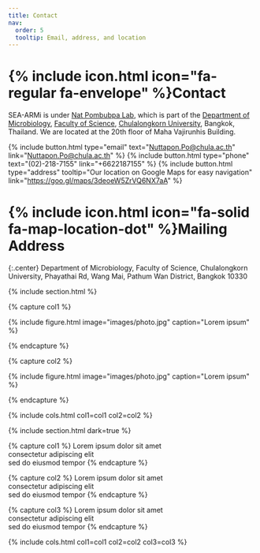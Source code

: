 ```yaml
---
title: Contact
nav:
  order: 5
  tooltip: Email, address, and location
---
```


# {% include icon.html icon="fa-regular fa-envelope" %}Contact

SEA-ARMi is under [Nat Pombubpa Lab](http://www.natpombubpa-lab.github.io), which is part of the [Department of Microbiology](http://www.micro.sc.chula.ac.th/index.php/en/), [Faculty of Science](https://web.sc.chula.ac.th/), [Chulalongkorn University](https://www.chula.ac.th/), Bangkok, Thailand. We are located at the 20th floor of Maha Vajirunhis Building.

{%
  include button.html
  type="email"
  text="Nuttapon.Po@chula.ac.th"
  link="Nuttapon.Po@chula.ac.th"
%}
{%
  include button.html
  type="phone"
  text="(02)-218-7155"
  link="+6622187155"
%}
{%
  include button.html
  type="address"
  tooltip="Our location on Google Maps for easy navigation"
  link="https://goo.gl/maps/3deoeW5ZrVQ6NX7aA"
%}

# {% include icon.html icon="fa-solid fa-map-location-dot" %}Mailing Address

{:.center}
Department of Microbiology, Faculty of Science, Chulalongkorn University, 
Phayathai Rd, Wang Mai, Pathum Wan District, Bangkok 10330 

{% include section.html %}

{% capture col1 %}

{%
  include figure.html
  image="images/photo.jpg"
  caption="Lorem ipsum"
%}

{% endcapture %}

{% capture col2 %}

{%
  include figure.html
  image="images/photo.jpg"
  caption="Lorem ipsum"
%}

{% endcapture %}

{% include cols.html col1=col1 col2=col2 %}

{% include section.html dark=true %}

{% capture col1 %}
Lorem ipsum dolor sit amet  
consectetur adipiscing elit  
sed do eiusmod tempor
{% endcapture %}

{% capture col2 %}
Lorem ipsum dolor sit amet  
consectetur adipiscing elit  
sed do eiusmod tempor
{% endcapture %}

{% capture col3 %}
Lorem ipsum dolor sit amet  
consectetur adipiscing elit  
sed do eiusmod tempor
{% endcapture %}

{% include cols.html col1=col1 col2=col2 col3=col3 %}
